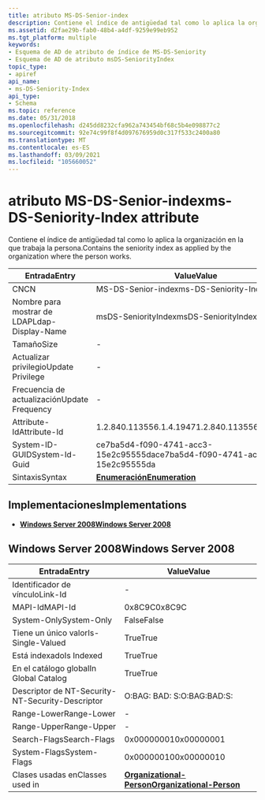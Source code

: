 ```yaml
---
title: atributo MS-DS-Senior-index
description: Contiene el índice de antigüedad tal como lo aplica la organización en la que trabaja la persona. | atributo MS-DS-Senior-index
ms.assetid: d2fae29b-fab0-48b4-a4df-9259e99eb952
ms.tgt_platform: multiple
keywords:
- Esquema de AD de atributo de índice de MS-DS-Seniority
- Esquema de AD de atributo msDS-SeniorityIndex
topic_type:
- apiref
api_name:
- ms-DS-Seniority-Index
api_type:
- Schema
ms.topic: reference
ms.date: 05/31/2018
ms.openlocfilehash: d245dd8232cfa962a743454bf68c5b4e098877c2
ms.sourcegitcommit: 92e74c99f8f4d097676959d0c317f533c2400a80
ms.translationtype: MT
ms.contentlocale: es-ES
ms.lasthandoff: 03/09/2021
ms.locfileid: "105660052"
---
```

# <a name="ms-ds-seniority-index-attribute"></a><span data-ttu-id="c1d5f-106">atributo MS-DS-Senior-index</span><span class="sxs-lookup"><span data-stu-id="c1d5f-106">ms-DS-Seniority-Index attribute</span></span>

<span data-ttu-id="c1d5f-107">Contiene el índice de antigüedad tal como lo aplica la organización en la que trabaja la persona.</span><span class="sxs-lookup"><span data-stu-id="c1d5f-107">Contains the seniority index as applied by the organization where the person works.</span></span>



| <span data-ttu-id="c1d5f-108">Entrada</span><span class="sxs-lookup"><span data-stu-id="c1d5f-108">Entry</span></span> | <span data-ttu-id="c1d5f-109">Value</span><span class="sxs-lookup"><span data-stu-id="c1d5f-109">Value</span></span> |
|-------------------|--------------------------------------|
| <span data-ttu-id="c1d5f-110">CN</span><span class="sxs-lookup"><span data-stu-id="c1d5f-110">CN</span></span>                | <span data-ttu-id="c1d5f-111">MS-DS-Senior-index</span><span class="sxs-lookup"><span data-stu-id="c1d5f-111">ms-DS-Seniority-Index</span></span>                |
| <span data-ttu-id="c1d5f-112">Nombre para mostrar de LDAP</span><span class="sxs-lookup"><span data-stu-id="c1d5f-112">Ldap-Display-Name</span></span> | <span data-ttu-id="c1d5f-113">msDS-SeniorityIndex</span><span class="sxs-lookup"><span data-stu-id="c1d5f-113">msDS-SeniorityIndex</span></span>                  |
| <span data-ttu-id="c1d5f-114">Tamaño</span><span class="sxs-lookup"><span data-stu-id="c1d5f-114">Size</span></span>              | \-                                   |
| <span data-ttu-id="c1d5f-115">Actualizar privilegio</span><span class="sxs-lookup"><span data-stu-id="c1d5f-115">Update Privilege</span></span>  | \-                                   |
| <span data-ttu-id="c1d5f-116">Frecuencia de actualización</span><span class="sxs-lookup"><span data-stu-id="c1d5f-116">Update Frequency</span></span>  | \-                                   |
| <span data-ttu-id="c1d5f-117">Attribute-Id</span><span class="sxs-lookup"><span data-stu-id="c1d5f-117">Attribute-Id</span></span>      | <span data-ttu-id="c1d5f-118">1.2.840.113556.1.4.1947</span><span class="sxs-lookup"><span data-stu-id="c1d5f-118">1.2.840.113556.1.4.1947</span></span>              |
| <span data-ttu-id="c1d5f-119">System-ID-GUID</span><span class="sxs-lookup"><span data-stu-id="c1d5f-119">System-Id-Guid</span></span>    | <span data-ttu-id="c1d5f-120">ce7ba5d4-f090-4741-acc3-15e2c95555da</span><span class="sxs-lookup"><span data-stu-id="c1d5f-120">ce7ba5d4-f090-4741-acc3-15e2c95555da</span></span> |
| <span data-ttu-id="c1d5f-121">Sintaxis</span><span class="sxs-lookup"><span data-stu-id="c1d5f-121">Syntax</span></span>            | [<span data-ttu-id="c1d5f-122">**Enumeración**</span><span class="sxs-lookup"><span data-stu-id="c1d5f-122">**Enumeration**</span></span>](s-enumeration.md) |



## <a name="implementations"></a><span data-ttu-id="c1d5f-123">Implementaciones</span><span class="sxs-lookup"><span data-stu-id="c1d5f-123">Implementations</span></span>

-   [<span data-ttu-id="c1d5f-124">**Windows Server 2008**</span><span class="sxs-lookup"><span data-stu-id="c1d5f-124">**Windows Server 2008**</span></span>](#windows-server-2008)

## <a name="windows-server-2008"></a><span data-ttu-id="c1d5f-125">Windows Server 2008</span><span class="sxs-lookup"><span data-stu-id="c1d5f-125">Windows Server 2008</span></span>



| <span data-ttu-id="c1d5f-126">Entrada</span><span class="sxs-lookup"><span data-stu-id="c1d5f-126">Entry</span></span> | <span data-ttu-id="c1d5f-127">Value</span><span class="sxs-lookup"><span data-stu-id="c1d5f-127">Value</span></span> |
|------------------------|--------------------------------------------------------------------|
| <span data-ttu-id="c1d5f-128">Identificador de vínculo</span><span class="sxs-lookup"><span data-stu-id="c1d5f-128">Link-Id</span></span>                | \-                                                                 |
| <span data-ttu-id="c1d5f-129">MAPI-Id</span><span class="sxs-lookup"><span data-stu-id="c1d5f-129">MAPI-Id</span></span>                | <span data-ttu-id="c1d5f-130">0x8C9C</span><span class="sxs-lookup"><span data-stu-id="c1d5f-130">0x8C9C</span></span>                                                             |
| <span data-ttu-id="c1d5f-131">System-Only</span><span class="sxs-lookup"><span data-stu-id="c1d5f-131">System-Only</span></span>            | <span data-ttu-id="c1d5f-132">False</span><span class="sxs-lookup"><span data-stu-id="c1d5f-132">False</span></span>                                                              |
| <span data-ttu-id="c1d5f-133">Tiene un único valor</span><span class="sxs-lookup"><span data-stu-id="c1d5f-133">Is-Single-Valued</span></span>       | <span data-ttu-id="c1d5f-134">True</span><span class="sxs-lookup"><span data-stu-id="c1d5f-134">True</span></span>                                                               |
| <span data-ttu-id="c1d5f-135">Está indexado</span><span class="sxs-lookup"><span data-stu-id="c1d5f-135">Is Indexed</span></span>             | <span data-ttu-id="c1d5f-136">True</span><span class="sxs-lookup"><span data-stu-id="c1d5f-136">True</span></span>                                                               |
| <span data-ttu-id="c1d5f-137">En el catálogo global</span><span class="sxs-lookup"><span data-stu-id="c1d5f-137">In Global Catalog</span></span>      | <span data-ttu-id="c1d5f-138">True</span><span class="sxs-lookup"><span data-stu-id="c1d5f-138">True</span></span>                                                               |
| <span data-ttu-id="c1d5f-139">Descriptor de NT-Security-</span><span class="sxs-lookup"><span data-stu-id="c1d5f-139">NT-Security-Descriptor</span></span> | <span data-ttu-id="c1d5f-140">O:BAG: BAD: S:</span><span class="sxs-lookup"><span data-stu-id="c1d5f-140">O:BAG:BAD:S:</span></span>                                                       |
| <span data-ttu-id="c1d5f-141">Range-Lower</span><span class="sxs-lookup"><span data-stu-id="c1d5f-141">Range-Lower</span></span>            | \-                                                                 |
| <span data-ttu-id="c1d5f-142">Range-Upper</span><span class="sxs-lookup"><span data-stu-id="c1d5f-142">Range-Upper</span></span>            | \-                                                                 |
| <span data-ttu-id="c1d5f-143">Search-Flags</span><span class="sxs-lookup"><span data-stu-id="c1d5f-143">Search-Flags</span></span>           | <span data-ttu-id="c1d5f-144">0x00000001</span><span class="sxs-lookup"><span data-stu-id="c1d5f-144">0x00000001</span></span>                                                         |
| <span data-ttu-id="c1d5f-145">System-Flags</span><span class="sxs-lookup"><span data-stu-id="c1d5f-145">System-Flags</span></span>           | <span data-ttu-id="c1d5f-146">0x00000010</span><span class="sxs-lookup"><span data-stu-id="c1d5f-146">0x00000010</span></span>                                                         |
| <span data-ttu-id="c1d5f-147">Clases usadas en</span><span class="sxs-lookup"><span data-stu-id="c1d5f-147">Classes used in</span></span>        | [<span data-ttu-id="c1d5f-148">**Organizational-Person**</span><span class="sxs-lookup"><span data-stu-id="c1d5f-148">**Organizational-Person**</span></span>](c-organizationalperson.md)<br/> |



 

 





